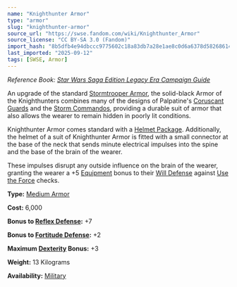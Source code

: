 ```yaml
---
name: "Knighthunter Armor"
type: "armor"
slug: "knighthunter-armor"
source_url: "https://swse.fandom.com/wiki/Knighthunter_Armor"
source_license: "CC BY-SA 3.0 (Fandom)"
import_hash: "8b5dfb4e94dbccc9775602c18a83db7a28e1ae8c0d6a6378d582686141500430"
last_imported: "2025-09-12"
tags: [SWSE, Armor]
---
```

*Reference Book:* *[Star Wars Saga Edition Legacy Era Campaign Guide](https://swse.fandom.com/wiki/Star_Wars_Saga_Edition_Legacy_Era_Campaign_Guide)*

An upgrade of the standard [Stormtrooper Armor](https://swse.fandom.com/wiki/Stormtrooper_Armor), the solid-black Armor of the Knighthunters combines many of the designs of Palpatine's [Coruscant Guards](https://swse.fandom.com/wiki/Coruscant_Guards) and the [Storm Commandos](https://swse.fandom.com/wiki/Storm_Commandos), providing a durable suit of armor that also allows the wearer to remain hidden in poorly lit conditions.

Knighthunter Armor comes standard with a [Helmet Package](https://swse.fandom.com/wiki/Helmet_Package). Additionally, the helmet of a suit of Knighthunter Armor is fitted with a small connector at the base of the neck that sends minute electrical impulses into the spine and the base of the brain of the wearer.

These impulses disrupt any outside influence on the brain of the wearer, granting the wearer a +5 [Equipment](https://swse.fandom.com/wiki/Equipment) bonus to their [Will Defense](https://swse.fandom.com/wiki/Will_Defense) against [Use the Force](https://swse.fandom.com/wiki/Use_the_Force) checks.

**Type:** [Medium Armor](https://swse.fandom.com/wiki/Medium_Armor)

**Cost:** 6,000

**Bonus to [Reflex Defense](https://swse.fandom.com/wiki/Reflex_Defense):** +7

**Bonus to [Fortitude Defense](https://swse.fandom.com/wiki/Fortitude_Defense):** +2

**Maximum [Dexterity](https://swse.fandom.com/wiki/Dexterity) Bonus:** +3

**Weight:** 13 Kilograms

**Availability:** [Military](https://swse.fandom.com/wiki/Military)